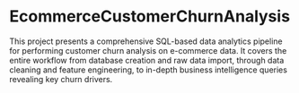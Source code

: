 # EcommerceCustomerChurnAnalysis
This project presents a comprehensive SQL-based data analytics pipeline for performing customer churn analysis on e-commerce data. It covers the entire workflow from database creation and raw data import, through data cleaning and feature engineering, to in-depth business intelligence queries revealing key churn drivers.
